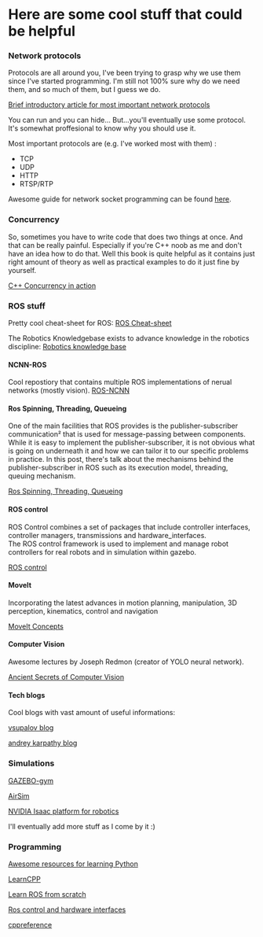 # Here are some cool stuff that could be helpful 

### Network protocols 

Protocols are all around you, I've been trying to grasp why we use them since 
I've started programming. I'm still not 100% sure why do we need them, and so 
much of them, but I guess we do. 

[Brief introductory article for most important network protocols](https://www.cbtnuggets.com/blog/technology/networking/12-most-important-protocols-to-learn-for-networking) 

You can run and you can hide... But...you'll eventually use some protocol.
It's somewhat proffesional to know why you should use it. 

Most important protocols are (e.g. I've worked most with them) : 
 * TCP
 * UDP 
 * HTTP 
 * RTSP/RTP 

Awesome guide for network socket programming can be found [here](https://beej.us/guide/bgnet/).  

### Concurrency

So, sometimes you have to write code that does two things at once. And that can be really painful. 
Especially if you're C++ noob as me and don't have an idea how to do that. Well this book is 
quite helpful as it contains just right amount of theory as well as practical examples to do
it just fine by yourself. 

[C++ Concurrency in action](https://www.manning.com/books/c-plus-plus-concurrency-in-action) 

### ROS stuff

Pretty cool cheat-sheet for ROS:
[ROS Cheat-sheet](https://pk.sedenius.com/wp-content/uploads/2020/08/sedenius_ros_cheatsheet.pdf) 

The Robotics Knowledgebase exists to advance knowledge in the robotics discipline: 
[Robotics knowledge base](https://roboticsknowledgebase.com/)

#### NCNN-ROS

Cool repostiory that contains multiple ROS implementations of nerual networks (mostly vision). 
[ROS-NCNN](https://github.com/nilseuropa/ros_ncnn)

#### Ros Spinning, Threading, Queueing 

One of the main facilities that ROS provides is the publisher-subscriber communication² that is used for message-passing between components. While it is easy to implement the publisher-subscriber, it is not obvious what is going on underneath it and how we can tailor it to our specific problems in practice. 
In this post, there's talk about the mechanisms behind the publisher-subscriber in ROS such as its execution model, threading, queuing mechanism. 

[Ros Spinning, Threading, Queueing](https://levelup.gitconnected.com/ros-spinning-threading-queuing-aac9c0a793f)  


#### ROS control 

ROS Control combines a set of packages that include controller interfaces, controller managers, transmissions and hardware_interfaces.  
The ROS control framework is used to implement and manage robot controllers for real robots and in simulation within gazebo.

[ROS control](https://fjp.at/posts/ros/ros-control/)  

#### MoveIt

Incorporating the latest advances in motion planning,
manipulation, 3D perception, kinematics, control and navigation

[MoveIt Concepts](https://moveit.ros.org/documentation/concepts/)  

#### Computer Vision 

Awesome lectures by Joseph Redmon (creator of YOLO neural network). 

[Ancient Secrets of Computer Vision](https://www.youtube.com/watch?v=8jXIAWg_yHU&ab_channel=JosephRedmon) 

#### Tech blogs 

Cool blogs with vast amount of useful informations: 

[vsupalov blog](https://vsupalov.com/articles/) 

[andrey karpathy blog](http://karpathy.github.io/) 


### Simulations

[GAZEBO-gym](https://github.com/erlerobot/gym-gazebo) 

[AirSim](https://microsoft.github.io/AirSim/) 

[NVIDIA Isaac platform for robotics](https://www.nvidia.com/en-us/deep-learning-ai/industries/robotics/) 

I'll eventually add more stuff as I come by it :) 

### Programming 

[Awesome resources for learning Python](https://wiki.python.org/moin/BeginnersGuide/NonProgrammers) 

[LearnCPP](https://www.learncpp.com/) 

[Learn ROS from scratch](https://sir.upc.edu/projects/rostutorials/index.html)

[Ros control and hardware interfaces](https://www.rosroboticslearning.com/ros-control) 

[cppreference](https://en.cppreference.com/w/) 
